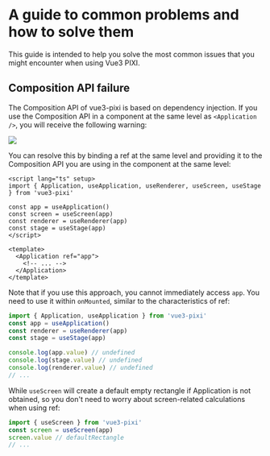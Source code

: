 # A guide to common problems and how to solve them

This guide is intended to help you solve the most common issues that you might encounter when using Vue3 PIXI.

## Composition API failure

The Composition API of vue3-pixi is based on dependency injection. If you use the Composition API in a component at the same level as `<Application />`, you will receive the following warning:

![](https://pic.imgdb.cn/item/6592ba28c458853aefc26d55.jpg)

You can resolve this by binding a ref at the same level and providing it to the Composition API you are using in the component at the same level:

```vue
<script lang="ts" setup>
import { Application, useApplication, useRenderer, useScreen, useStage } from 'vue3-pixi'

const app = useApplication()
const screen = useScreen(app)
const renderer = useRenderer(app)
const stage = useStage(app)
</script>

<template>
  <Application ref="app">
    <!-- ... -->
  </Application>
</template>
```

Note that if you use this approach, you cannot immediately access `app`. You need to use it within `onMounted`, similar to the characteristics of ref:

```ts
import { Application, useApplication } from 'vue3-pixi'
const app = useApplication()
const renderer = useRenderer(app)
const stage = useStage(app)

console.log(app.value) // undefined
console.log(stage.value) // undefined
console.log(renderer.value) // undefined
// ...
```

While `useScreen` will create a default empty rectangle if Application is not obtained, so you don't need to worry about screen-related calculations when using ref:

```ts
import { useScreen } from 'vue3-pixi'
const screen = useScreen(app)
screen.value // defaultRectangle
// ...
```

